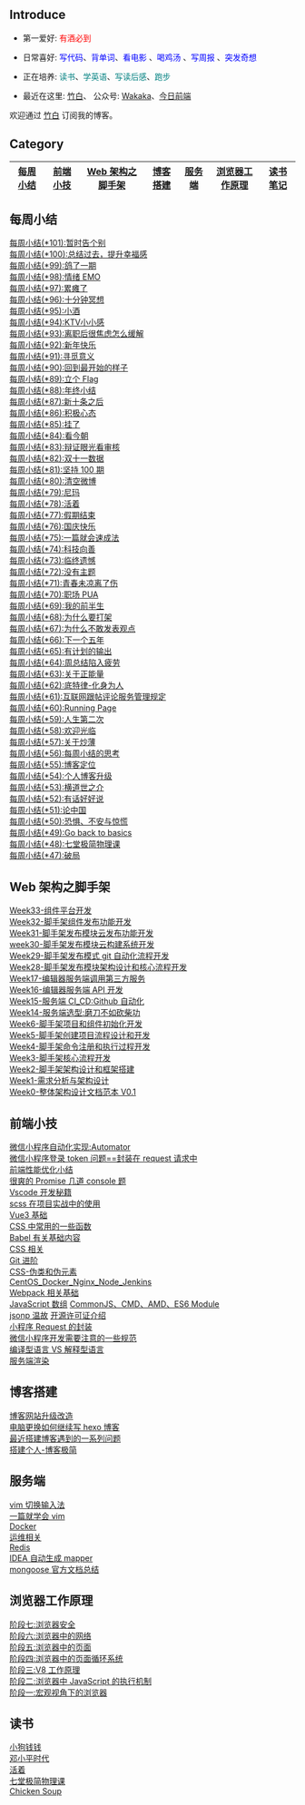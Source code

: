 ## Introduce
- 第一爱好: <font color=red>有酒必到</font>

- 日常喜好: <font color=Blue>写代码</font>、<font color=Blue>背单词</font>、<font color=Blue>看电影</font> 、<font color=Blue>喝鸡汤</font> 、<font color=Blue>写周报</font> 、<font color=Blue>突发奇想</font> 

- 正在培养: <font color=Teal>读书</font>、<font color=Teal>学英语</font>、<font color=	Teal>写读后感</font>、<font color=Teal>跑步</font>


- 最近在这里: [竹白](https://zhouzhou.zhubai.love/)、 公众号: [Wakaka](https://day.liugezhou.online/official.png)、[今日前端](https://day.liugezhou.online/)

欢迎通过 [竹白](https://zhouzhou.zhubai.love/) 订阅我的博客。



## Category

| <a href="#mzxj">每周小结</a> | <a href="#qdxj">前端小技</a> | <a href="#jsj">Web 架构之脚手架</a> | <a href="#hexo">博客搭建</a> | <a href="#server">服务端</a> | <a href="#browner">浏览器工作原理</a> | <a href="#read">读书笔记</a> |
| ---------------------------- | ---------------------------- | ----------------------------------- | ---------------------------- | ---------------------------- | ------------------------------------- | ---------------------------- |

## <a id="mzxj">每周小结</a>

[每周小结(*101):暂时告个别](https://blog.liugezhou.online/202314-No101/)  
[每周小结(*100):总结过去，提升幸福感](https://blog.liugezhou.online/202313-No100/)  
[每周小结(*99):鸽了一期](https://blog.liugezhou.online/202310-No99/)  
[每周小结(*98):情绪 EMO](https://blog.liugezhou.online/202309-No98/)  
[每周小结(*97):累瘫了](https://blog.liugezhou.online/202308-No97/)  
[每周小结(*96):十分钟冥想](https://blog.liugezhou.online/202307-No96/)  
[每周小结(*95):小酒](https://blog.liugezhou.online/202306-No95/)  
[每周小结(*94):KTV小小感](https://blog.liugezhou.online/202305-No94/)  
[每周小结(\*93):离职后很焦虑怎么缓解](https://blog.liugezhou.online/202304-No93/)  
[每周小结(\*92):新年快乐](https://blog.liugezhou.online/202303-No92/)  
[每周小结(\*91):寻觅意义](https://blog.liugezhou.online/202302-No91/)  
[每周小结(\*90):回到最开始的样子](https://blog.liugezhou.online/202301-No90/)  
[每周小结(\*89):立个 Flag](https://blog.liugezhou.online/202252-No89/)  
[每周小结(\*88):年终小结](https://blog.liugezhou.online/202251-No88/)  
[每周小结(\*87):新十条之后](https://blog.liugezhou.online/202250-No87/)  
[每周小结(\*86):积极心态](https://blog.liugezhou.online/202249-No86/)  
[每周小结(\*85):挂了](https://blog.liugezhou.online/202248-No85/)  
[每周小结(\*84):看今朝](https://blog.liugezhou.online/202247-No84/)  
[每周小结(\*83):辩证眼光看审核](https://blog.liugezhou.online/202246-No83/)  
[每周小结(\*82):双十一数据](https://blog.liugezhou.online/202245-No82/)  
[每周小结(\*81):坚持 100 期](https://blog.liugezhou.online/202244-No81/)  
[每周小结(\*80):清空微博](https://blog.liugezhou.online/202243-No80/)  
[每周小结(\*79):尼玛](https://blog.liugezhou.online/202242-No79/)  
[每周小结(\*78):活着](https://blog.liugezhou.online/202241-No78/)  
[每周小结(\*77):假期结束](https://blog.liugezhou.online/202240-No77/)  
[每周小结(\*76):国庆快乐](https://blog.liugezhou.online/202239-No76/)  
[每周小结(\*75):一篇就会速成法](https://blog.liugezhou.online/202238-No75/)  
[每周小结(\*74):科技向善](https://blog.liugezhou.online/202237-No74/)  
[每周小结(\*73):临终遗憾](https://blog.liugezhou.online/202236-No73/)  
[每周小结(\*72):没有主题](https://blog.liugezhou.online/202235-No72/)  
[每周小结(\*71):青春未凉离了伤](https://blog.liugezhou.online/202234-No71/)  
[每周小结(\*70):职场 PUA](https://blog.liugezhou.online/202233-No70/)  
[每周小结(\*69):我的前半生](https://blog.liugezhou.online/202232-No69/)  
[每周小结(\*68):为什么要打架](https://blog.liugezhou.online/202231-No68/)  
[每周小结(\*67):为什么不敢发表观点](https://blog.liugezhou.online/202230-No67/)  
[每周小结(\*66):下一个五年](https://blog.liugezhou.online/202229-No66/)  
[每周小结(\*65):有计划的输出](https://blog.liugezhou.online/202228-No65/)  
[每周小结(\*64):周总结陷入疲劳](https://blog.liugezhou.online/202227-No64/)  
[每周小结(\*63):关于正能量](https://blog.liugezhou.online/202226-No63/)  
[每周小结(\*62):底特律-化身为人](<https://blog.liugezhou.online/202225(6.20-6.26)/>)  
[每周小结(\*61):互联网跟帖评论服务管理规定](<https://blog.liugezhou.online/202224(6.13-6.19)/>)  
[每周小结(\*60):Running Page](<https://blog.liugezhou.online/202223(6.6-6.12)/>)  
[每周小结(\*59):人生第二次](<https://blog.liugezhou.online/202222(5.30-6.5)/>)  
[每周小结(\*58):欢迎光临](<https://blog.liugezhou.online/202221(5.23-5.29)/>)  
[每周小结(\*57):关于炒薄](<https://blog.liugezhou.online/202220(5.16-5.22)/>)  
[每周小结(\*56):每周小结的思考](<https://blog.liugezhou.online/202219(5.9-5.15)/>)  
[每周小结(\*55):博客定位](<https://blog.liugezhou.online/202218(5.1-5.8)/>)  
[每周小结(\*54):个人博客升级](<https://blog.liugezhou.online/202217(4.25-5.1)/>)  
[每周小结(\*53):横道世之介](<https://blog.liugezhou.online/202216(4.18-4.24)/>)  
[每周小结(\*52):有话好好说](<https://blog.liugezhou.online/202215(4.11-4.17)/>)  
[每周小结(\*51):论中国](<https://blog.liugezhou.online/202214(4.6-4.10)/>)  
[每周小结(\*50):恐惧、不安与惊慌](<https://blog.liugezhou.online/202213(3.28-4.5)/>)  
[每周小结(\*49):Go back to basics](<https://blog.liugezhou.online/202212(3.21-3.27)/>)  
[每周小结(\*48):七堂极简物理课](<https://blog.liugezhou.online/202211(3.14-3.20)/>)  
[每周小结(\*47):破局](<https://blog.liugezhou.online/202210(3.7-3.13)/>)

## <a id="jsj">Web 架构之脚手架</a>

[Week33-组件平台开发](https://blog.liugezhou.online/Week33-%E7%BB%84%E4%BB%B6%E5%B9%B3%E5%8F%B0%E5%BC%80%E5%8F%91/)  
[Week32-脚手架组件发布功能开发](https://blog.liugezhou.online/Week32-%E8%84%9A%E6%89%8B%E6%9E%B6%E7%BB%84%E4%BB%B6%E5%8F%91%E5%B8%83%E5%8A%9F%E8%83%BD%E5%BC%80%E5%8F%91/)  
[Week31-脚手架发布模块云发布功能开发](https://blog.liugezhou.online/Week31-%E8%84%9A%E6%89%8B%E6%9E%B6%E5%8F%91%E5%B8%83%E6%A8%A1%E5%9D%97%E4%BA%91%E5%8F%91%E5%B8%83%E5%8A%9F%E8%83%BD%E5%BC%80%E5%8F%91/)  
[week30-脚手架发布模块云构建系统开发](https://blog.liugezhou.online/week30-%E8%84%9A%E6%89%8B%E6%9E%B6%E5%8F%91%E5%B8%83%E6%A8%A1%E5%9D%97%E4%BA%91%E6%9E%84%E5%BB%BA%E7%B3%BB%E7%BB%9F%E5%BC%80%E5%8F%91/)  
[Week29-脚手架发布模式 git 自动化流程开发](https://blog.liugezhou.online/Week29-%E8%84%9A%E6%89%8B%E6%9E%B6%E5%8F%91%E5%B8%83%E6%A8%A1%E5%BC%8Fgit%E8%87%AA%E5%8A%A8%E5%8C%96%E6%B5%81%E7%A8%8B%E5%BC%80%E5%8F%91/)  
[Week28-脚手架发布模块架构设计和核心流程开发](https://blog.liugezhou.online/Week28-%E8%84%9A%E6%89%8B%E6%9E%B6%E5%8F%91%E5%B8%83%E6%A8%A1%E5%9D%97%E6%9E%B6%E6%9E%84%E8%AE%BE%E8%AE%A1%E5%92%8C%E6%A0%B8%E5%BF%83%E6%B5%81%E7%A8%8B%E5%BC%80%E5%8F%91/)  
[Week17-编辑器服务端调用第三方服务](https://blog.liugezhou.online/Week17-%E7%BC%96%E8%BE%91%E5%99%A8%E6%9C%8D%E5%8A%A1%E7%AB%AF%E8%B0%83%E7%94%A8%E7%AC%AC%E4%B8%89%E6%96%B9%E6%9C%8D%E5%8A%A1/)  
[Week16-编辑器服务端 API 开发](https://blog.liugezhou.online/Week16-%E7%BC%96%E8%BE%91%E5%99%A8%E6%9C%8D%E5%8A%A1%E7%AB%AFAPI%E5%BC%80%E5%8F%91/)  
[Week15-服务端 CI_CD:Github 自动化](https://blog.liugezhou.online/Week15-%E6%9C%8D%E5%8A%A1%E7%AB%AF%20CI_CD%EF%BC%9AGithub%20%E8%87%AA%E5%8A%A8%E5%8C%96/)  
[Week14-服务端选型:磨刀不如砍柴功](https://blog.liugezhou.online/Week14-%E6%9C%8D%E5%8A%A1%E7%AB%AF%E9%80%89%E5%9E%8B%EF%BC%9A%E7%A3%A8%E5%88%80%E4%B8%8D%E5%A6%82%E7%A0%8D%E6%9F%B4%E5%8A%9F/)  
[Week6-脚手架项目和组件初始化开发](https://blog.liugezhou.online/Week6-%E8%84%9A%E6%89%8B%E6%9E%B6%E9%A1%B9%E7%9B%AE%E5%92%8C%E7%BB%84%E4%BB%B6%E5%88%9D%E5%A7%8B%E5%8C%96%E5%BC%80%E5%8F%91/)  
[Week5-脚手架创建项目流程设计和开发](https://blog.liugezhou.online/Week5-%E8%84%9A%E6%89%8B%E6%9E%B6%E5%88%9B%E5%BB%BA%E9%A1%B9%E7%9B%AE%E6%B5%81%E7%A8%8B%E8%AE%BE%E8%AE%A1%E5%92%8C%E5%BC%80%E5%8F%91/)  
[Week4-脚手架命令注册和执行过程开发](https://blog.liugezhou.online/Week4-%E8%84%9A%E6%89%8B%E6%9E%B6%E5%91%BD%E4%BB%A4%E6%B3%A8%E5%86%8C%E5%92%8C%E6%89%A7%E8%A1%8C%E8%BF%87%E7%A8%8B%E5%BC%80%E5%8F%91/)  
[Week3-脚手架核心流程开发](https://blog.liugezhou.online/Week3-%E8%84%9A%E6%89%8B%E6%9E%B6%E6%A0%B8%E5%BF%83%E6%B5%81%E7%A8%8B%E5%BC%80%E5%8F%91/)  
[Week2-脚手架架构设计和框架搭建](https://blog.liugezhou.online/Week2-%E8%84%9A%E6%89%8B%E6%9E%B6%E6%9E%B6%E6%9E%84%E8%AE%BE%E8%AE%A1%E5%92%8C%E6%A1%86%E6%9E%B6%E6%90%AD%E5%BB%BA/)  
[Week1-需求分析与架构设计](https://blog.liugezhou.online/Week1-%E9%9C%80%E6%B1%82%E5%88%86%E6%9E%90%E4%B8%8E%E6%9E%B6%E6%9E%84%E8%AE%BE%E8%AE%A1/)  
[Week0-整体架构设计文档范本 V0.1](https://blog.liugezhou.online/Week0-%E6%95%B4%E4%BD%93%E6%9E%B6%E6%9E%84%E8%AE%BE%E8%AE%A1%E6%96%87%E6%A1%A3%E8%8C%83%E6%9C%ACV0.1/)

## <a id="qdxj">前端小技</a>

[微信小程序自动化实现:Automator](https://blog.liugezhou.online/032-%E5%B0%8F%E7%A8%8B%E5%BA%8F%E8%87%AA%E5%8A%A8%E5%8C%96%E6%B5%8B%E8%AF%95/)  
[微信小程序登录 token 问题==封装在 request 请求中](https://blog.liugezhou.online/029-%E5%B0%8F%E7%A8%8B%E5%BA%8Frequest%E5%B0%81%E8%A3%85token/)  
[前端性能优化小结](https://blog.liugezhou.online/028-%E5%89%8D%E7%AB%AF%E6%80%A7%E8%83%BD%E4%BC%98%E5%8C%96%E5%B0%8F%E7%BB%93/)  
[很爽的 Promise 几道 console 题](https://blog.liugezhou.online/026-%E5%BE%88%E7%88%BD%E7%9A%84Promise%E5%87%A0%E9%81%93console%E9%A2%98/)  
[Vscode 开发秘籍](https://blog.liugezhou.online/Vscode%E5%BC%80%E5%8F%91%E7%A7%98%E7%B1%8D/)  
[scss 在项目实战中的使用](https://blog.liugezhou.online/025-scss%E5%9C%A8%E9%A1%B9%E7%9B%AE%E5%AE%9E%E6%88%98%E4%B8%AD%E7%9A%84%E4%BD%BF%E7%94%A8/)  
[Vue3 基础](https://blog.liugezhou.online/024-Vue3%E5%9F%BA%E7%A1%80%E7%9F%A5%E8%AF%86/)  
[CSS 中常用的一些函数](https://blog.liugezhou.online/023-CSS%E4%B8%AD%E5%B8%B8%E7%94%A8%E7%9A%84%E4%B8%80%E4%BA%9B%E5%87%BD%E6%95%B0/)  
[Babel 有关基础内容](https://blog.liugezhou.online/022-babel/)  
[CSS 相关](https://blog.liugezhou.online/019-CSS%E7%9B%B8%E5%85%B3/)  
[Git 进阶](https://blog.liugezhou.online/018-git%20%E7%9B%B8%E5%85%B3/)  
[CSS-伪类和伪元素](https://blog.liugezhou.online/017-CSS-%E4%BC%AA%E7%B1%BB%E5%92%8C%E4%BC%AA%E5%85%83%E7%B4%A0/)  
[CentOS_Docker_Nginx_Node_Jenkins](https://blog.liugezhou.online/016-CentOS_Docker_Nginx_Node_Jenkins/)  
[Webpack 相关基础](https://blog.liugezhou.online/013-webpack/)  
[JavaScript 数组](https://blog.liugezhou.online/012-JS%E6%95%B0%E7%BB%84/)
[CommonJS、CMD、AMD、ES6 Module](https://blog.liugezhou.online/011-CommonJS%E3%80%81AMD_CMD%E3%80%81ES6%20Modules/)  
[jsonp 温故](https://blog.liugezhou.online/010-jsonp%E6%B8%A9%E6%95%85/)
[开源许可证介绍](https://blog.liugezhou.online/009-%E5%BC%80%E6%BA%90%E8%AE%B8%E5%8F%AF%E8%AF%81%E4%BB%8B%E7%BB%8D/)  
[小程序 Request 的封装](https://blog.liugezhou.online/007-%E5%B0%8F%E7%A8%8B%E5%BA%8FRequest%E7%9A%84%E5%B0%81%E8%A3%85/)  
[微信小程序开发需要注意的一些规范](https://blog.liugezhou.online/006-%E5%BE%AE%E4%BF%A1%E5%B0%8F%E7%A8%8B%E5%BA%8F%E5%BC%80%E5%8F%91%E9%9C%80%E8%A6%81%E6%B3%A8%E6%84%8F%E7%9A%84%E4%B8%80%E4%BA%9B%E8%A7%84%E8%8C%83/)  
[编译型语言 VS 解释型语言](https://blog.liugezhou.online/005-%E7%BC%96%E8%AF%91%E5%9E%8B%E8%AF%AD%E8%A8%80%E4%B8%8E%E8%A7%A3%E9%87%8A%E5%9E%8B%E8%AF%AD%E8%A8%80%E7%9A%84%E5%8C%BA%E5%88%AB/)  
[服务端渲染](https://blog.liugezhou.online/002-%E6%9C%8D%E5%8A%A1%E7%AB%AF%E6%B8%B2%E6%9F%93/)

## <a id="hexo">博客搭建</a>

[博客网站升级改造](https://blog.liugezhou.online/027-%E7%BD%91%E7%AB%99%E5%8D%87%E7%BA%A7%E6%94%B9%E9%80%A0/)  
[电脑更换如何继续写 hexo 博客](https://blog.liugezhou.online/010-continue%20blog/)  
[最近搭建博客遇到的一系列问题](https://blog.liugezhou.online/008-some%20problem%20about%20hexo/)  
[搭建个人-博客极简](https://blog.liugezhou.online/001-hexo%20first%20blood/)

## <a id="server">服务端</a>

[vim 切换输入法](https://blog.liugezhou.online/031-Vim%E6%8F%92%E4%BB%B6/)  
[一篇就学会 vim](https://blog.liugezhou.online/030-%E4%B8%80%E7%AF%87%E5%B0%B1%E5%AD%A6%E4%BC%9Avim/)  
[Docker](https://blog.liugezhou.online/021-Docker%E7%9B%B8%E5%85%B3/)  
[运维相关](https://blog.liugezhou.online/020-%E8%BF%90%E7%BB%B4%E7%9B%B8%E5%85%B3/)  
[Redis](https://blog.liugezhou.online/015-Redis/)  
[IDEA 自动生成 mapper](https://blog.liugezhou.online/014-IDEA%20%E8%87%AA%E5%8A%A8%E7%94%9F%E6%88%90mapper/)  
[mongoose 官方文档总结](https://blog.liugezhou.online/mongoose%E5%AE%98%E6%96%B9%E6%96%87%E6%A1%A3%E6%80%BB%E7%BB%93/)

## <a id="browner">浏览器工作原理</a>

[阶段七:浏览器安全](https://blog.liugezhou.online/A7%E9%98%B6%E6%AE%B5%E4%B8%83%EF%BC%9A%E6%B5%8F%E8%A7%88%E5%99%A8%E5%AE%89%E5%85%A8/)  
[阶段六:浏览器中的网络](https://blog.liugezhou.online/A6%E9%98%B6%E6%AE%B5%E5%85%AD%EF%BC%9A%E6%B5%8F%E8%A7%88%E5%99%A8%E4%B8%AD%E7%9A%84%E7%BD%91%E7%BB%9C/)  
[阶段五:浏览器中的页面](https://blog.liugezhou.online/A5%E9%98%B6%E6%AE%B5%E4%BA%94%EF%BC%9A%E6%B5%8F%E8%A7%88%E5%99%A8%E4%B8%AD%E7%9A%84%E9%A1%B5%E9%9D%A2/)  
[阶段四:浏览器中的页面循环系统](https://blog.liugezhou.online/A4%E9%98%B6%E6%AE%B5%E5%9B%9B%EF%BC%9A%E6%B5%8F%E8%A7%88%E5%99%A8%E4%B8%AD%E7%9A%84%E9%A1%B5%E9%9D%A2%E5%BE%AA%E7%8E%AF%E7%B3%BB%E7%BB%9F/)  
[阶段三:V8 工作原理](https://blog.liugezhou.online/A3%E9%98%B6%E6%AE%B5%E4%B8%89%EF%BC%9AV8%E5%B7%A5%E4%BD%9C%E5%8E%9F%E7%90%86/)  
[阶段二:浏览器中 JavaScript 的执行机制](https://blog.liugezhou.online/A2%E9%98%B6%E6%AE%B5%E4%BA%8C%EF%BC%9A%E6%B5%8F%E8%A7%88%E5%99%A8%E4%B8%ADJavaScript%E7%9A%84%E6%89%A7%E8%A1%8C%E6%9C%BA%E5%88%B6/)  
[阶段一:宏观视角下的浏览器](https://blog.liugezhou.online/A1%E9%98%B6%E6%AE%B5%E4%B8%80%EF%BC%9A%E5%AE%8F%E8%A7%82%E8%A7%86%E8%A7%92%E4%B8%8B%E7%9A%84%E6%B5%8F%E8%A7%88%E5%99%A8/)

## <a id="read">读书</a>

[小狗钱钱](https://blog.liugezhou.online/read004-%E5%B0%8F%E7%8B%97%E9%92%B1%E9%92%B1/)  
[邓小平时代](https://blog.liugezhou.online/read003-%E9%82%93%E5%B0%8F%E5%B9%B3%E6%97%B6%E4%BB%A3/)  
[活着](https://blog.liugezhou.online/read002-%E6%B4%BB%E7%9D%80/)  
[七堂极简物理课](https://blog.liugezhou.online/read001-%E4%B8%83%E5%A0%82%E6%9E%81%E7%AE%80%E7%89%A9%E7%90%86%E8%AF%BE/)  
[Chicken Soup](https://blog.liugezhou.online/004-Chicken%20Soup/)
